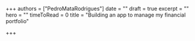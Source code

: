 +++
authors = ["PedroMataRodrigues"]
date = ""
draft = true
excerpt = ""
hero = ""
timeToRead = 0
title = "Building an app to manage my financial portfolio"

+++
